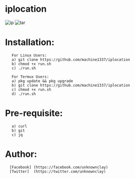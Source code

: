 # iplocation

![ip](https://user-images.githubusercontent.com/82051128/124340673-6048db00-dbd0-11eb-9dd2-1a96db17eeb1.png)
![tar](https://user-images.githubusercontent.com/82051128/124358545-3d531100-dc3a-11eb-9665-60ec6afe7263.png)


# Installation:
       For Linux Users:
       a) git clone https://github.com/machine1337/iplocation
       b) chmod +x run.sh
       c) ./run.sh
       
       For Termux Users:
       a) pkg update && pkg upgrade
       b) git clone https://github.com/machine1337/iplocation
       c) chmod +x run.sh
       d) ./run.sh
       
# Pre-requisite:
       a) curl
       b) git
       c) jq

# Author:
      [Facebook] (https://facebook.com/unknownclay)
      [Twitter]  (https://twitter.com/unknownclay)
